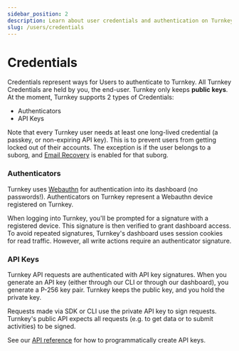 ```yaml
---
sidebar_position: 2
description: Learn about user credentials and authentication on Turnkey
slug: /users/credentials
---
```


# Credentials

Credentials represent ways for Users to authenticate to Turnkey. All Turnkey Credentials are held by you, the end-user. Turnkey only keeps **public keys**. At the moment, Turnkey supports 2 types of Credentials:

- Authenticators
- API Keys

Note that every Turnkey user needs at least one long-lived credential (a passkey, or non-expiring API key). This is to prevent users from getting locked out of their accounts. The exception is if the user belongs to a suborg, and [Email Recovery](../getting-started/email-recovery.md) is enabled for that suborg.

### Authenticators

Turnkey uses [Webauthn](https://www.w3.org/TR/webauthn-2/) for authentication into its dashboard (no passwords!). Authenticators on Turnkey represent a Webauthn device registered on Turnkey.

When logging into Turnkey, you'll be prompted for a signature with a registered device. This signature is then verified to grant dashboard access. To avoid repeated signatures, Turnkey's dashboard uses session cookies for read traffic. However, all write actions require an authenticator signature.

### API Keys

Turnkey API requests are authenticated with API key signatures. When you generate an API key (either through our CLI or through our dashboard), you generate a P-256 key pair. Turnkey keeps the public key, and you hold the private key.

Requests made via SDK or CLI use the private API key to sign requests. Turnkey's public API expects all requests (e.g. to get data or to submit activities) to be signed.

See our [API reference](./api#tag/API-Keys/operation/CreateApiKeys) for how to programmatically create API keys.
